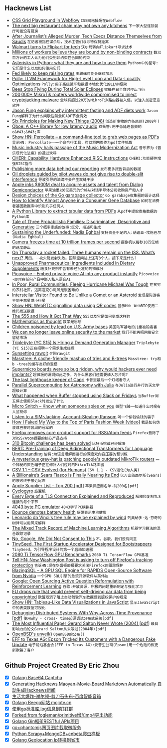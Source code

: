 ## Hacknews List


- [CSS Grid Playground in Webflow](https://webflow.com/grid)  `CSS网格操场在Webflow`
- [The next big restaurant chain may not own any kitchens](https://techcrunch.com/2018/10/07/the-next-big-restaurant-chain-may-not-own-any-kitchens/)  `下一家大型连锁餐厅可能没有厨房`
- [After Journalist’s Alleged Murder, Tech Execs Distance Themselves from Saudis](https://www.buzzfeednews.com/amphtml/ryanmac/silicon-valley-leaders-disassociate-saudi-arabia-board-neom)  `在记者被指控谋杀后，技术主管们与沙特保持距离`
- [Walmart turns to Flipkart for tech](https://factordaily.com/walmart-turns-to-flipkart-for-tech/)  `沃尔玛转向Flipkart寻求技术`
- [Millions of workers believe they are bound by non-binding contracts](http://thespeakernewsjournal.com/business/millions-of-workers-are-bound-by-non-binding-contracts/)  `数以百万计的工人认为他们受到非约束性合同的约束`
- [Asterisks in Python: what they are and how to use them](http://treyhunner.com/2018/10/asterisks-in-python-what-they-are-and-how-to-use-them/)  `Python中的星号:它们是什么以及如何使用它们`
- [Fed likely to keep raising rates](https://www.reuters.com/article/idUSKCN1ML2KM)  `美联储可能会继续加息`
- [Polly: LLVM Framework for High-Level Loop and Data-Locality Optimizations](https://polly.llvm.org/)  `Polly:用于高级循环和数据本地化优化的LLVM框架`
- [Bees Stop Flying During Total Solar Eclipses](https://www.smithsonianmag.com/science-nature/busy-bees-take-break-during-total-solar-eclipses-180970502/?no-ist)  `蜜蜂在日全食时停止飞行`
- [200,000&#43; MikroTik routers worldwide compromised to inject cryptojacking malware](https://badpackets.net/200000-mikrotik-routers-worldwide-have-been-compromised-to-inject-cryptojacking-malware/)  `全球有超过20万的MikroTik路由器被入侵，以注入加密恶意软件`
- [Jason Fung explains why intermittent fasting and ADF diets work](https://qz.com/1419105/a-diet-guru-explains-why-you-should-eat-dinner-at-2pm/)  `Jason Fung解释了为什么间歇性禁食和ADF节食有效`
- [Six Principles for Making New Things (2008)](http://paulgraham.com/newthings.html)  `创造新事物的六条原则(2008年)`
- [Oboe: A C&#43;&#43; library for low latency audio](https://android-developers.googleblog.com/2018/10/introducing-oboe-c-library-for-low.html)  `双簧管:用于低延迟音频的c&#43;&#43;库`
- [Show HN: Percollate – a command-line tool to grab web pages as PDFs](https://github.com/danburzo/percollate)  `显示HN: Percollate——一个命令行工具，可以将网页作为pdf文件抓取`
- [Music industry hails passage of the Music Modernization Act](http://www.latimes.com/entertainment/music/la-et-ms-music-modernization-act-20181011-story.html)  `音乐界为《音乐现代化法案》的通过欢呼`
- [CHERI: Capability Hardware Enhanced RISC Instructions](https://www.cl.cam.ac.uk/research/security/ctsrd/cheri/)  `CHERI:功能硬件增强RISC指令`
- [Publishing more data behind our reporting](https://medium.economist.com/peeling-back-the-curtain-487bd3be0c47)  `发布更多报告背后的数据`
- [Oil droplets guided by pilot waves do not give rise to double-slit interference](https://www.quantamagazine.org/famous-experiment-dooms-pilot-wave-alternative-to-quantum-weirdness-20181011/)  `导波引导的油滴不会产生双缝干涉`
- [Apple inks $600M deal to acquire assets and talent from Dialog Semiconductor](https://techcrunch.com/2018/10/10/apple-is-paying-300m-in-cash-to-buy-a-part-of-dialog-semiconductor-and-expand-its-chipmaking-in-europe/)  `苹果油墨以6亿美元的价格从对话半导体公司收购资产和人才`
- [Design choices of the Go garabage collector](https://engineering.linecorp.com/en/blog/detail/342)  `Go garabage收集器的设计选择`
- [How to Identify Almost Anyone in a Consumer Gene Database](https://www.scientificamerican.com/article/how-to-identify-almost-anyone-in-a-consumer-gene-database/)  `如何在消费者基因数据库中识别几乎任何人`
- [A Python Library to extract tabular data from PDFs](https://blog.socialcops.com/technology/engineering/camelot-python-library-pdf-data/)  `从pdf中提取表格数据的Python库`
- [Tale of Three Probabilistic Families: Discriminative, Descriptive and Generative](https://arxiv.org/abs/1810.04261)  `三个概率家族的故事:区分、描述和生成`
- [Sustaining the Underfunded: Nadia Eghbal](https://futureofcoding.org/episodes/31)  `支持资金不足的人:纳迪亚·埃格巴尔(Nadia Eghbal)`
- [Camera freezes time at 10 trillion frames per second](https://m.phys.org/news/2018-10-world-fastest-camera-trillion.html)  `摄像机以每秒10万亿帧的速度静止`
- [On Thursday a rocket failed. Three humans remain on the ISS. What’s next?](https://arstechnica.com/science/2018/10/on-thursday-a-rocket-failed-three-humans-remain-on-the-iss-whats-next/)  `周四，一枚火箭发射失败。国际空间站上还有3个人。接下来是什么?`
- [Unapproved Pharmaceutical Ingredients Included in Dietary Supplements](https://jamanetwork.com/journals/jamanetworkopen/fullarticle/2706496)  `膳食补充剂中含有未经批准的药物成分`
- [Picovoice – Embed private voice AI into any product instantly](https://picovoice.ai/#voice-control-demo)  `Picovoice -即时在任何产品中嵌入私人语音AI`
- [In Poor, Rural Communities, Fleeing Hurricane Michael Was Tough](https://www.nytimes.com/2018/10/11/us/florida-hurricane-poor-communities-pandhandle.html)  `在贫穷的农村社区，逃离迈克尔飓风是很困难的`
- [Interstellar Visitor Found to Be Unlike a Comet or an Asteroid](https://www.quantamagazine.org/interstellar-comet-oumuamua-might-not-actually-be-a-comet-20181010/)  `发现星际游客不同于彗星或小行星`
- [Show HN: WebRTC signalling data using QR codes](https://github.com/AquiGorka/webrtc-qr)  `显示HN: WebRTC使用二维码发送数据`
- [The 555 and How It Got That Way](https://hackaday.com/2018/10/10/the-555-and-how-it-got-that-way/)  `555以及它是如何变成这样的`
- [Mathematics as thought](https://aeon.co/essays/the-secret-intellectual-history-of-mathematics)  `数学是思想`
- [Children poisoned by lead on U.S. Army bases](https://www.reuters.com/investigates/special-report/usa-military-housing/)  `美国陆军基地的儿童被铅毒害`
- [We can no longer leave online security to the market](https://www.nytimes.com/2018/10/11/opinion/internet-hacking-cybersecurity-iot.html)  `我们不能再把网络安全留给市场`
- [Triplebyte (YC S15) Is Hiring a Demand Generation Manager](https://jobs.lever.co/triplebyte/08839d5c-18ee-4d5f-8735-0431a2c391c9)  `Triplebyte (YC S15)正在招聘一个需求生成经理`
- [Sunsetting rawgit](https://rawgit.com/)  `夕阳rawgit`
- [Masstree: A cache-friendly mashup of tries and B-trees](http://the-paper-trail.org/post/masstree)  `Masstree: try和b -tree的缓存友好的混搭`
- [Supermicro boards were so bug ridden, why would hackers ever need implants?](https://arstechnica.com/information-technology/2018/10/supermicro-boards-were-so-bug-ridden-why-would-hackers-ever-need-implants/)  `超微板的漏洞如此之多，为什么黑客们还需要植入芯片呢?`
- [The last lighthouse keeper of Capri](http://www.bbc.com/travel/story/20181005-the-last-lighthouse-keeper-of-capri)  `卡普里最后一个灯塔看守人`
- [Parallel Supercomputing for Astronomy with Julia](https://juliacomputing.com/case-studies/celeste.html)  `与Julia进行并行的天文学超级计算`
- [What happened when Buffer stopped using Slack on Fridays](https://www.fastcompany.com/90244091/what-happened-when-buffer-tried-turning-off-slack-on-fridays)  `当Buffer周五停止使用Slack时发生了什么`
- [Micro Snitch – Know when someone spies on you](https://www.obdev.at/products/microsnitch/index.html)  `微型飞贼——知道什么时候有人监视你`
- [Listen to a SIM-Jacking, Account-Stealing Ransom](https://motherboard.vice.com/en_us/article/5984zn/listen-to-sim-jacking-account-ransom-instagram-email-tmobile)  `听一个偷钱偷钱的骗子`
- [How I Faked My Way to the Top of Paris Fashion Week [video]](https://youtube.com/watch?v=jolbYvAMorY)  `我是如何伪装成巴黎时装周的冠军的`
- [Firefox removes core product support for RSS/Atom feeds](https://www.gijsk.com/blog/2018/10/firefox-removes-core-product-support-for-rss-atom-feeds/)  `Firefox删除了对RSS/Atom提要的核心产品支持`
- [310 Bitcoin challenge has been solved](https://bitcoinchallenge.codes/)  `比特币挑战已经解决`
- [BERT: Pre-Training of Deep Bidirectional Transformers for Language Understanding](https://arxiv.org/abs/1810.04805)  `伯特:为语言理解而进行的深度双向变压器的预训练`
- [A mysterious grey-hat is patching people&#39;s outdated MikroTik routers](https://www.zdnet.com/article/a-mysterious-grey-hat-is-patching-peoples-outdated-mikrotik-routers/)  `一个神秘的灰色帽子正在修补人们过时的MikroTik路由器`
- [CSV 1.1 – CSV Evolved (for Humans)](https://csv11.github.io/)  `CSV 1.1 - CSV进化(为人类)`
- [A Billionaire’s Sears Fiasco Is Finally Nearing Its End](https://www.bloomberg.com/news/articles/2018-10-12/eddie-lampert-rode-the-worst-trade-of-his-life-all-the-way-down)  `亿万富翁西尔斯(Sears)的惨败终于接近尾声`
- [ Apple Supplier List – Top 200 [pdf]](https://www.apple.com/supplier-responsibility/pdf/Apple-Supplier-List.pdf)  `苹果供应商名单-前200名[pdf]`
- [Cyclogyro](https://en.wikipedia.org/wiki/Cyclogyro)  `旋翼机`
- [Every Byte of a TLS Connection Explained and Reproduced](https://tls.ulfheim.net/)  `解释和复制TLS连接的每个字节`
- [4043 byte PC emulator](http://ioccc.org/2013/cable3/hint.html)  `4043字节PC模拟器`
- [Bounce denotes battery health](https://www.chemistryworld.com/news/bounce-denotes-battery-health/8411.article)  `反弹表示电池健康`
- [Leonardo da Vinci&#39;s tree rule may be explained by wind](https://phys.org/news/2012-01-leonardo-da-vinci-tree.html)  `列奥纳多·达·芬奇的树律可以用风来解释`
- [The Mixed Track Record of Machine Learning Algorithms](https://www.bloomberg.com/news/articles/2018-10-09/the-big-problem-with-machine-learning-algorithms)  `机器学习算法的混合跟踪记录`
- [No, Google, We Did Not Consent to This](https://www.bloomberg.com/view/articles/2018-10-08/google-privacy-glitch-no-we-did-not-consent-to-this)  `不，谷歌，我们没有同意`
- [TinySeed. The First Startup Accelerator Designed for Bootstrappers](https://tinyseedfund.com/?__s=xs4uwihtamjwca6hvrxs)  `TinySeed。为引导程序设计的第一个启动加速器`
- [2080 Ti TensorFlow GPU Benchmarks](https://lambdalabs.com/blog/best-gpu-tensorflow-2080-ti-vs-v100-vs-titan-v-vs-1080-ti-benchmark/)  `2080 Ti TensorFlow GPU基准`
- [Tell HN: Now Washington Post is asking to turn off Firefox&#39;s tracking protection](item?id=18198502)  `告诉HN:现在华盛顿邮报要求关闭Firefox的跟踪保护`
- [BlazingSQL – A GPU SQL Engine for RAPIDS Open-Source Software from Nvidia](https://blog.blazingdb.com/announcing-blazingsql-a-gpu-sql-engine-for-rapids-open-source-software-from-nvidia-11e115ba7dd7)  `一个GPU SQL引擎的急流开源软件从英伟达`
- [Google: Open Sourcing Active Question Reformulation with Reinforcement Learning](https://ai.googleblog.com/2018/10/open-sourcing-active-question.html)  `谷歌:开放资源，积极的问题重新制定与强化学习`
- [EU drops rule that would prevent self-driving car data from being copyrighted](https://boingboing.net/2018/10/10/corporate-kitts.html)  `欧盟取消了阻止自动驾驶汽车数据受到版权保护的规定`
- [Show HN: Tableau-Like Data Visualizations in JavaScript](https://www.charts.com/muze)  `显示JavaScript中的表类数据可视化`
- [Debugging Distributed Systems With Why-Across-Time Provenance [pdf]](https://mwhittaker.github.io/publications/wat_SOCC18.pdf)  `使用why - cross- time起源调试分布式系统[pdf]`
- [The Most Influential Paper Gerard Salton Never Wrote (2004) [pdf]](https://www.ideals.illinois.edu/bitstream/handle/2142/1697/Dubin748764.pdf)  `最具影响力的论文Gerard Salton从未写过(2004年)[pdf]`
- [OpenBSD&#39;s unveil()](https://lwn.net/Articles/767137/)  `OpenBSD的公布()`
- [EFF to Texas AG: Epson Tricked Its Customers with a Dangerous Fake Update](https://www.eff.org/deeplinks/2018/10/eff-texas-ag-epson-tricked-its-customers-dangerous-fake-update)  `电子前沿基金会(EFF to Texas AG):爱普生公司(Epson)用一个危险的假更新欺骗了客户`

## Github Project Created By Eric Zhou

- [x] [Golang Base64 Captcha](https://github.com/mojocn/base64Captcha)
- [x] [Generating Hacknews Maoyan-Movie-Board Markdown Automatically 自动生成Hacknews新闻](https://github.com/dejavuzhou/md-genie)
- [x] [生活大爆炸-谢尔顿-剪刀石头布-百度智能音箱](https://github.com/mojocn/dueros-bang-game)
- [x] [Golang Beego网站 mojotv.cn](https://github.com/mojocn/www.mojotv.cn)
- [x] [使用go标准库,log信息到钉钉群](https://github.com/mojocn/dooger)
- [x] [Forked from fogleman/primitive增加mp4导出功能](https://github.com/mojocn/primitive)
- [x] [Golang Gin框架RESTful APIs项目](https://github.com/JJJJJJJerk/ezier-golang-web-api-framework)
- [x] [go+phantomjs网页图片截取微服务](https://github.com/mojocn/screen_shot)
- [x] [Python Scrapy+MongoDB+cnbeta爬虫样板](https://github.com/mojocn/scrapy_mongodb_boilerplate_cnbeta)
- [x] [Golang Geolocation Ip转换到省市](https://github.com/mojocn/ip2location)